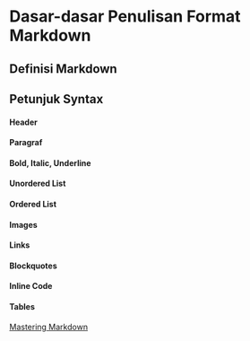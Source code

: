 # Dasar-dasar Penulisan Format Markdown

## Definisi Markdown



## Petunjuk Syntax

#### Header

#### Paragraf

#### Bold, Italic, Underline

#### Unordered List

#### Ordered List

#### Images

#### Links

#### Blockquotes

#### Inline Code

#### Tables

[Mastering Markdown](https://guides.github.com/features/mastering-markdown/)